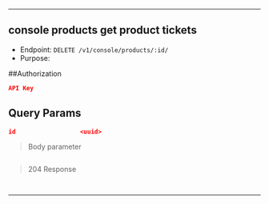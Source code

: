 
----------------------------------------------------------------------------------
## console products get product tickets
* Endpoint: `DELETE /v1/console/products/:id/`
* Purpose: 

##Authorization

```json
API Key
```

## Query Params

```json
id                  <uuid>
```
> Body parameter

```json

```
> 204 Response

```json
  
```
----------------------------------------------------------------------------------